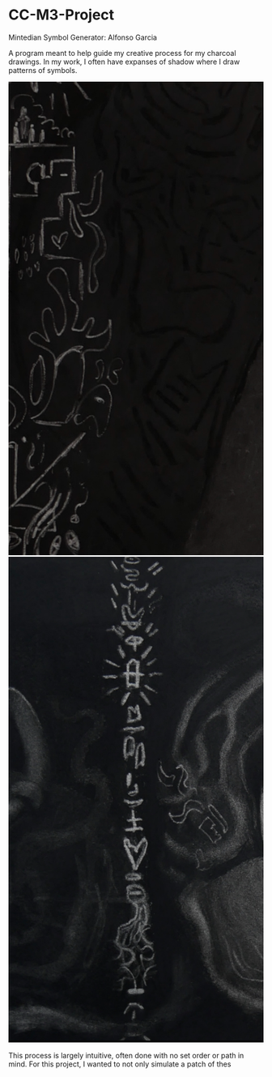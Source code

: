 # CC-M3-Project

Mintedian Symbol Generator: Alfonso Garcia

A program meant to help guide my creative process for my charcoal drawings. In my work, I often have expanses of shadow where I draw patterns of symbols.

![image](images/sample_1.jpg)
![image](images/sample_2.jpg)

This process is largely intuitive, often done with no set order or path in mind. For this project, I wanted to not only simulate a patch of thes
